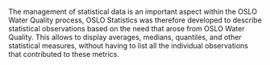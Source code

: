 The management of statistical data is an important aspect within the OSLO Water Quality process, OSLO Statistics was therefore developed to describe statistical observations based on the need that arose from OSLO Water Quality. This allows to display averages, medians, quantiles, and other statistical measures, without having to list all the individual observations that contributed to these metrics.